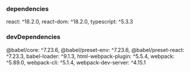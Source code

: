 ### dependencies

react: ^18.2.0,
react-dom: ^18.2.0,
typescript: ^5.3.3

### devDependencies

@babel/core: ^7.23.6,
@babel/preset-env: ^7.23.6,
@babel/preset-react: ^7.23.3,
babel-loader: ^9.1.3,
html-webpack-plugin: ^5.5.4,
webpack: ^5.89.0,
webpack-cli: ^5.1.4,
webpack-dev-server: ^4.15.1
